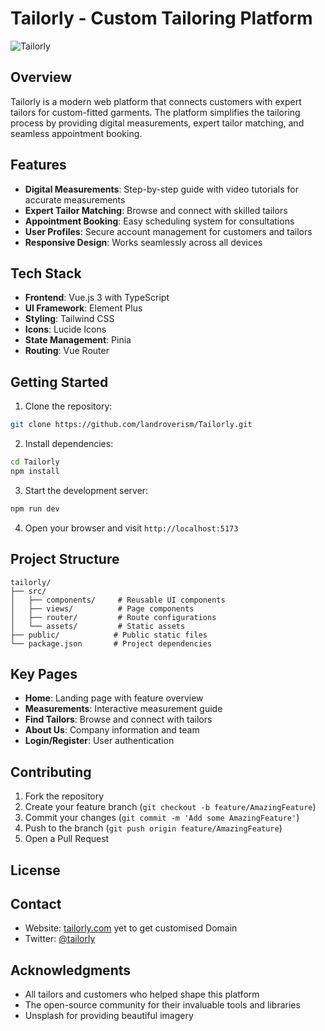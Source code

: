 # Tailorly - Custom Tailoring Platform

![Tailorly](https://images.unsplash.com/photo-1606293459339-aa5d34a7b0e1?auto=format&fit=crop&q=80&w=1200)

## Overview

Tailorly is a modern web platform that connects customers with expert tailors for custom-fitted garments. The platform simplifies the tailoring process by providing digital measurements, expert tailor matching, and seamless appointment booking.

## Features

- **Digital Measurements**: Step-by-step guide with video tutorials for accurate measurements
- **Expert Tailor Matching**: Browse and connect with skilled tailors
- **Appointment Booking**: Easy scheduling system for consultations
- **User Profiles**: Secure account management for customers and tailors
- **Responsive Design**: Works seamlessly across all devices

## Tech Stack

- **Frontend**: Vue.js 3 with TypeScript
- **UI Framework**: Element Plus
- **Styling**: Tailwind CSS
- **Icons**: Lucide Icons
- **State Management**: Pinia
- **Routing**: Vue Router

## Getting Started

1. Clone the repository:
```bash
git clone https://github.com/landroverism/Tailorly.git
```

2. Install dependencies:
```bash
cd Tailorly
npm install
```

3. Start the development server:
```bash
npm run dev
```

4. Open your browser and visit `http://localhost:5173`

## Project Structure

```
tailorly/
├── src/
│   ├── components/     # Reusable UI components
│   ├── views/          # Page components
│   ├── router/         # Route configurations
│   └── assets/         # Static assets
├── public/            # Public static files
└── package.json       # Project dependencies
```

## Key Pages

- **Home**: Landing page with feature overview
- **Measurements**: Interactive measurement guide
- **Find Tailors**: Browse and connect with tailors
- **About Us**: Company information and team
- **Login/Register**: User authentication

## Contributing

1. Fork the repository
2. Create your feature branch (`git checkout -b feature/AmazingFeature`)
3. Commit your changes (`git commit -m 'Add some AmazingFeature'`)
4. Push to the branch (`git push origin feature/AmazingFeature`)
5. Open a Pull Request

## License


## Contact

- Website: [tailorly.com](https://tailorly.com)  yet to get customised Domain
- Twitter: [@tailorly](https://twitter.com/tailorly)

## Acknowledgments

- All tailors and customers who helped shape this platform
- The open-source community for their invaluable tools and libraries
- Unsplash for providing beautiful imagery